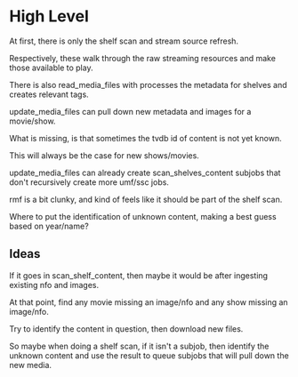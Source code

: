 # High Level

At first, there is only the shelf scan and stream source refresh.

Respectively, these walk through the raw streaming resources and make those available to play.

There is also read_media_files with processes the metadata for shelves and creates relevant tags.

update_media_files can pull down new metadata and images for a movie/show.

What is missing, is that sometimes the tvdb id of content is not yet known.

This will always be the case for new shows/movies.

update_media_files can already create scan_shelves_content subjobs that don't recursively create more umf/ssc jobs.

rmf is a bit clunky, and kind of feels like it should be part of the shelf scan.

Where to put the identification of unknown content, making a best guess based on year/name?

## Ideas

If it goes in scan_shelf_content, then maybe it would be after ingesting existing nfo and images.

At that point, find any movie missing an image/nfo and any show missing an image/nfo.

Try to identify the content in question, then download new files.

So maybe when doing a shelf scan, if it isn't a subjob, then identify the unknown content and use the result to queue subjobs that will pull down the new media.